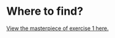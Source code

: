 # Where to find?
[View the masterpiece of exercise 1 here.](https://dci-marc.github.io/w03-d02/e01.html)
